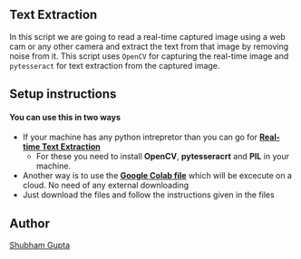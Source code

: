 ## Text Extraction

In this script we are going to read a real-time captured image using a web cam or any other camera and extract the text from that image by removing noise from it.
This script uses `OpenCV` for capturing the real-time image and `pytesseract` for text extraction from the captured image.

## Setup instructions

#### You can use this in two ways

- If your machine has any python intrepretor than you can go for [**Real-time Text Extraction**](https://github.com/ShubhamGupta577/Amazing-Python-Scripts/blob/Extracting-text-from-a-real-time-captured-image/Realtime%20Text%20Extraction/Realtime%20Text%20Extraction.py)
  - For these you need to install **OpenCV**, **pytesseracrt** and **PIL** in your machine.
- Another way is to use the [**Google Colab file**](https://github.com/ShubhamGupta577/Amazing-Python-Scripts/blob/Extracting-text-from-a-real-time-captured-image/Realtime%20Text%20Extraction/Realtime_Text_Extracion.ipynb) which will be excecute on a cloud. No need of any external downloading
- Just download the files and follow the instructions given in the files

## Author

[Shubham Gupta](https://github.com/ShubhamGupta577)
